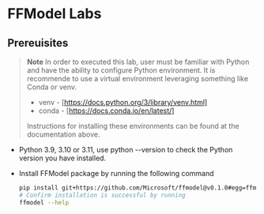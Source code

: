# FFModel Labs

## Prereuisites

> **Note**
> In order to executed this lab, user must be familiar with Python and have the ability to configure Python environment.  It is recommende to use a virtual environment leveraging something like Conda or venv.
>
> * venv - [https://docs.python.org/3/library/venv.html]
> * conda - [https://docs.conda.io/en/latest/]
>
> Instructions for installing these environments can be found at the documentation above.

* Python 3.9, 3.10 or 3.11, use python --version to check the Python version you have installed.
* Install FFModel package by running the following command
  
  ``` sh
  pip install git+https://github.com/Microsoft/ffmodel@v0.1.0#egg=ffmodel
  # Confirm installation is successful by running
  ffmodel --help
  ```
